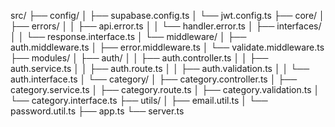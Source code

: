 src/
├── config/
│   ├── supabase.config.ts
│   └── jwt.config.ts
├── core/
│   ├── errors/
│   │   ├── api.error.ts
│   │   └── handler.error.ts
│   ├── interfaces/
│   │   └── response.interface.ts
│   └── middleware/
│       ├── auth.middleware.ts
│       ├── error.middleware.ts
│       └── validate.middleware.ts
├── modules/
│   ├── auth/
│   │   ├── auth.controller.ts
│   │   ├── auth.service.ts
│   │   ├── auth.route.ts
│   │   ├── auth.validation.ts
│   │   └── auth.interface.ts
│   └── category/
│       ├── category.controller.ts
│       ├── category.service.ts
│       ├── category.route.ts
│       ├── category.validation.ts
│       └── category.interface.ts
├── utils/
│   ├── email.util.ts
│   └── password.util.ts
├── app.ts
└── server.ts